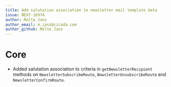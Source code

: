 ```yaml
---
title: Add salutation association to newsletter mail template data
issue: NEXT-16974
author: Malte Janz
author_email: m.janz@cicada.com 
author_github: Malte Janz
---
```

# Core
* Added salutation association to criteria in `getNewsletterRecipient` methods on `NewsletterSubscribeRoute`, `NewsletterUnsubscribeRoute` and `NewsletterConfirmRoute`.
